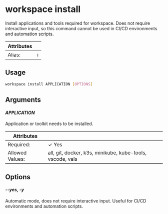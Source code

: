 # workspace install

Install applications and tools required for workspace. Does not require interactive input, so this command cannot be used in CI/CD environments and automation scripts.  


| Attributes       | &nbsp;
|------------------|-------------
| Alias:           | i

## Usage

```bash
workspace install APPLICATION [OPTIONS]
```

## Arguments

#### *APPLICATION*

Application or toolkit needs to be installed.  


| Attributes      | &nbsp;
|-----------------|-------------
| Required:       | ✓ Yes
| Allowed Values: | all, git, docker, k3s, minikube, kube-tools, vscode, vals

## Options

#### *--yes, -y*

Automatic mode, does not require interactive input. Useful for CI/CD environments and automation scripts.


